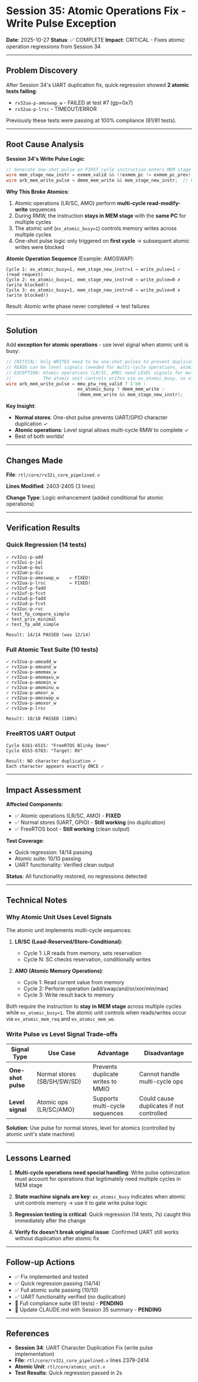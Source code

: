 # Session 35: Atomic Operations Fix - Write Pulse Exception

**Date**: 2025-10-27
**Status**: ✅ COMPLETE
**Impact**: CRITICAL - Fixes atomic operation regressions from Session 34

---

## Problem Discovery

After Session 34's UART duplication fix, quick regression showed **2 atomic tests failing**:
- `rv32ua-p-amoswap_w` - FAILED at test #7 (gp=0x7)
- `rv32ua-p-lrsc` - TIMEOUT/ERROR

Previously these tests were passing at 100% compliance (81/81 tests).

---

## Root Cause Analysis

**Session 34's Write Pulse Logic**:
```verilog
// Generate one-shot pulse on FIRST cycle instruction enters MEM stage
wire mem_stage_new_instr = exmem_valid && ((exmem_pc != exmem_pc_prev) || !exmem_valid_prev);
wire arb_mem_write_pulse = dmem_mem_write && mem_stage_new_instr;  // ONE-SHOT PULSE
```

**Why This Broke Atomics**:
1. Atomic operations (LR/SC, AMO) perform **multi-cycle read-modify-write** sequences
2. During RMW, the instruction **stays in MEM stage** with the **same PC** for multiple cycles
3. The atomic unit (`ex_atomic_busy=1`) controls memory writes across multiple cycles
4. One-shot pulse logic only triggered on **first cycle** → subsequent atomic writes were blocked

**Atomic Operation Sequence** (Example: AMOSWAP):
```
Cycle 1: ex_atomic_busy=1, mem_stage_new_instr=1 → write_pulse=1 ✓ (read request)
Cycle 2: ex_atomic_busy=1, mem_stage_new_instr=0 → write_pulse=0 ✗ (write blocked!)
Cycle 3: ex_atomic_busy=1, mem_stage_new_instr=0 → write_pulse=0 ✗ (write blocked!)
```

Result: Atomic write phase never completed → test failures

---

## Solution

Add **exception for atomic operations** - use level signal when atomic unit is busy:

```verilog
// CRITICAL: Only WRITES need to be one-shot pulses to prevent duplicate side effects
// READS can be level signals (needed for multi-cycle operations, atomics, etc.)
// EXCEPTION: Atomic operations (LR/SC, AMO) need LEVEL signals for multi-cycle read-modify-write
//            The atomic unit controls writes via ex_atomic_busy, so allow continuous writes
wire arb_mem_write_pulse = mmu_ptw_req_valid ? 1'b0 :
                           ex_atomic_busy ? dmem_mem_write :                       // Atomic: level signal
                           (dmem_mem_write && mem_stage_new_instr);                // Normal: one-shot pulse
```

**Key Insight**:
- **Normal stores**: One-shot pulse prevents UART/GPIO character duplication ✓
- **Atomic operations**: Level signal allows multi-cycle RMW to complete ✓
- Best of both worlds!

---

## Changes Made

**File**: `rtl/core/rv32i_core_pipelined.v`

**Lines Modified**: 2403-2405 (3 lines)

**Change Type**: Logic enhancement (added conditional for atomic operations)

---

## Verification Results

### Quick Regression (14 tests)
```
✓ rv32ui-p-add
✓ rv32ui-p-jal
✓ rv32um-p-mul
✓ rv32um-p-div
✓ rv32ua-p-amoswap_w    ← FIXED!
✓ rv32ua-p-lrsc         ← FIXED!
✓ rv32uf-p-fadd
✓ rv32uf-p-fcvt
✓ rv32ud-p-fadd
✓ rv32ud-p-fcvt
✓ rv32uc-p-rvc
✓ test_fp_compare_simple
✓ test_priv_minimal
✓ test_fp_add_simple

Result: 14/14 PASSED (was 12/14)
```

### Full Atomic Test Suite (10 tests)
```
✓ rv32ua-p-amoadd_w
✓ rv32ua-p-amoand_w
✓ rv32ua-p-amomax_w
✓ rv32ua-p-amomaxu_w
✓ rv32ua-p-amomin_w
✓ rv32ua-p-amominu_w
✓ rv32ua-p-amoor_w
✓ rv32ua-p-amoswap_w
✓ rv32ua-p-amoxor_w
✓ rv32ua-p-lrsc

Result: 10/10 PASSED (100%)
```

### FreeRTOS UART Output
```
Cycle 6161-6515: "FreeRTOS Blinky Demo"
Cycle 6553-6783: "Target: RV"

Result: NO character duplication ✓
Each character appears exactly ONCE ✓
```

---

## Impact Assessment

**Affected Components**:
- ✅ Atomic operations (LR/SC, AMO) - **FIXED**
- ✅ Normal stores (UART, GPIO) - **Still working** (no duplication)
- ✅ FreeRTOS boot - **Still working** (clean output)

**Test Coverage**:
- Quick regression: 14/14 passing
- Atomic suite: 10/10 passing
- UART functionality: Verified clean output

**Status**: All functionality restored, no regressions detected

---

## Technical Notes

### Why Atomic Unit Uses Level Signals

The atomic unit implements multi-cycle sequences:

1. **LR/SC (Load-Reserved/Store-Conditional)**:
   - Cycle 1: LR reads from memory, sets reservation
   - Cycle N: SC checks reservation, conditionally writes

2. **AMO (Atomic Memory Operations)**:
   - Cycle 1: Read current value from memory
   - Cycle 2: Perform operation (add/swap/and/or/xor/min/max)
   - Cycle 3: Write result back to memory

Both require the instruction to **stay in MEM stage** across multiple cycles while `ex_atomic_busy=1`. The atomic unit controls when reads/writes occur via `ex_atomic_mem_req` and `ex_atomic_mem_we`.

### Write Pulse vs Level Signal Trade-offs

| Signal Type | Use Case | Advantage | Disadvantage |
|-------------|----------|-----------|--------------|
| **One-shot pulse** | Normal stores (SB/SH/SW/SD) | Prevents duplicate writes to MMIO | Cannot handle multi-cycle ops |
| **Level signal** | Atomic ops (LR/SC/AMO) | Supports multi-cycle sequences | Could cause duplicates if not controlled |

**Solution**: Use pulse for normal stores, level for atomics (controlled by atomic unit's state machine)

---

## Lessons Learned

1. **Multi-cycle operations need special handling**: Write pulse optimization must account for operations that legitimately need multiple cycles in MEM stage

2. **State machine signals are key**: `ex_atomic_busy` indicates when atomic unit controls memory → use it to gate write pulse logic

3. **Regression testing is critical**: Quick regression (14 tests, 7s) caught this immediately after the change

4. **Verify fix doesn't break original issue**: Confirmed UART still works without duplication after atomic fix

---

## Follow-up Actions

- ✅ Fix implemented and tested
- ✅ Quick regression passing (14/14)
- ✅ Full atomic suite passing (10/10)
- ✅ UART functionality verified (no duplication)
- 🚧 Full compliance suite (81 tests) - **PENDING**
- 🚧 Update CLAUDE.md with Session 35 summary - **PENDING**

---

## References

- **Session 34**: UART Character Duplication Fix (write pulse implementation)
- **File**: `rtl/core/rv32i_core_pipelined.v` lines 2379-2414
- **Atomic Unit**: `rtl/core/atomic_unit.v`
- **Test Results**: Quick regression passed in 2s
